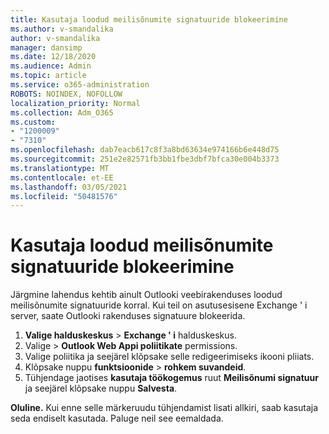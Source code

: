 ```yaml
---
title: Kasutaja loodud meilisõnumite signatuuride blokeerimine
ms.author: v-smandalika
author: v-smandalika
manager: dansimp
ms.date: 12/18/2020
ms.audience: Admin
ms.topic: article
ms.service: o365-administration
ROBOTS: NOINDEX, NOFOLLOW
localization_priority: Normal
ms.collection: Adm_O365
ms.custom:
- "1200009"
- "7310"
ms.openlocfilehash: dab7eacb617c8f3a8bd63634e974166b6e448d75
ms.sourcegitcommit: 251e2e82571fb3bb1fbe3dbf7bfca30e004b3373
ms.translationtype: MT
ms.contentlocale: et-EE
ms.lasthandoff: 03/05/2021
ms.locfileid: "50481576"
---
```

# <a name="block-user-made-email-signatures"></a>Kasutaja loodud meilisõnumite signatuuride blokeerimine

Järgmine lahendus kehtib ainult Outlooki veebirakenduses loodud meilisõnumite signatuuride korral. Kui teil on asutusesisene Exchange ' i server, saate Outlooki rakenduses signatuure blokeerida.

1. **Valige halduskeskus**  >  **Exchange ' i** halduskeskus.
2. Valige   >  **Outlook Web Appi poliitikate** permissions.
3. Valige poliitika ja seejärel klõpsake selle redigeerimiseks ikooni pliiats.
4. Klõpsake nuppu **funktsioonide**  >  **rohkem suvandeid**.
5. Tühjendage jaotises **kasutaja töökogemus** ruut **Meilisõnumi signatuur** ja seejärel klõpsake nuppu **Salvesta**.

**Oluline.** Kui enne selle märkeruudu tühjendamist lisati allkiri, saab kasutaja seda endiselt kasutada. Paluge neil see eemaldada.
